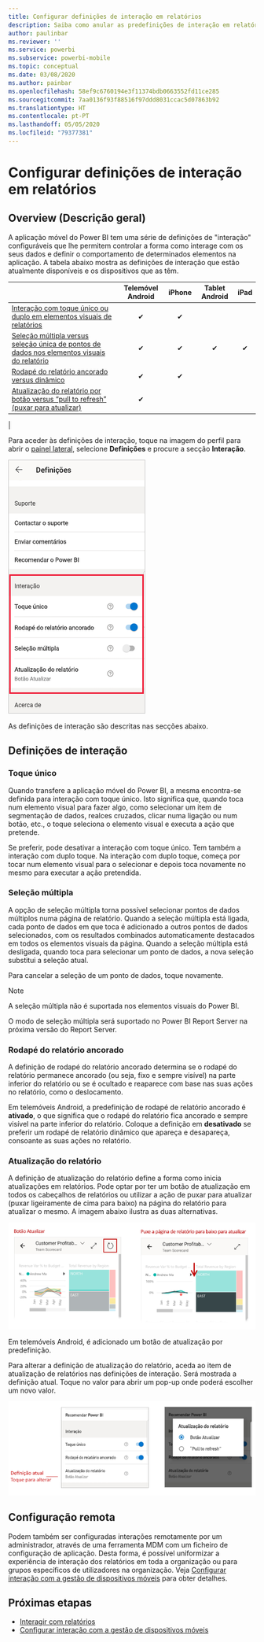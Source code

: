 ```yaml
---
title: Configurar definições de interação em relatórios
description: Saiba como anular as predefinições de interação em relatórios.
author: paulinbar
ms.reviewer: ''
ms.service: powerbi
ms.subservice: powerbi-mobile
ms.topic: conceptual
ms.date: 03/08/2020
ms.author: painbar
ms.openlocfilehash: 58ef9c6760194e3f11374bdb0663552fd11ce285
ms.sourcegitcommit: 7aa0136f93f88516f97ddd8031ccac5d07863b92
ms.translationtype: HT
ms.contentlocale: pt-PT
ms.lasthandoff: 05/05/2020
ms.locfileid: "79377381"
---
```

# <a name="configure-report-interaction-settings"></a>Configurar definições de interação em relatórios

## <a name="overview"></a>Overview (Descrição geral)

A aplicação móvel do Power BI tem uma série de definições de "interação" configuráveis que lhe permitem controlar a forma como interage com os seus dados e definir o comportamento de determinados elementos na aplicação. A tabela abaixo mostra as definições de interação que estão atualmente disponíveis e os dispositivos que as têm.

|| Telemóvel Android | iPhone | Tablet Android  | iPad |
|-|:-:|:-:|:-:|:-:|
| [Interação com toque único ou duplo em elementos visuais de relatórios](#single-tap) |✔|✔|||
| [Seleção múltipla versus seleção única de pontos de dados nos elementos visuais do relatório](#multi-select) |✔|✔|✔|✔|
| [Rodapé do relatório ancorado versus dinâmico](#docked-report-footer) |✔|✔|||
| [Atualização do relatório por botão versus “pull to refresh” (puxar para atualizar)](#report-refresh) |✔||||
|

Para aceder às definições de interação, toque na imagem do perfil para abrir o [painel lateral](./mobile-apps-home-page.md#header), selecione **Definições** e procure a secção **Interação**.

![Definições de interação](./media/mobile-app-interaction-settings/powerbi-mobile-app-interactions-section.png)

As definições de interação são descritas nas secções abaixo.

## <a name="interaction-settings"></a>Definições de interação

### <a name="single-tap"></a>Toque único
Quando transfere a aplicação móvel do Power BI, a mesma encontra-se definida para interação com toque único. Isto significa que, quando toca num elemento visual para fazer algo, como selecionar um item de segmentação de dados, realces cruzados, clicar numa ligação ou num botão, etc., o toque seleciona o elemento visual e executa a ação que pretende.

Se preferir, pode desativar a interação com toque único. Tem também a interação com duplo toque. Na interação com duplo toque, começa por tocar num elemento visual para o selecionar e depois toca novamente no mesmo para executar a ação pretendida.

### <a name="multi-select"></a>Seleção múltipla

A opção de seleção múltipla torna possível selecionar pontos de dados múltiplos numa página de relatório. Quando a seleção múltipla está ligada, cada ponto de dados em que toca é adicionado a outros pontos de dados selecionados, com os resultados combinados automaticamente destacados em todos os elementos visuais da página. Quando a seleção múltipla está desligada, quando toca para selecionar um ponto de dados, a nova seleção substitui a seleção atual.

Para cancelar a seleção de um ponto de dados, toque novamente.

>[!NOTE]
>A seleção múltipla não é suportada nos elementos visuais do Power BI.
>
>O modo de seleção múltipla será suportado no Power BI Report Server na próxima versão do Report Server.

### <a name="docked-report-footer"></a>Rodapé do relatório ancorado

A definição de rodapé do relatório ancorado determina se o rodapé do relatório permanece ancorado (ou seja, fixo e sempre visível) na parte inferior do relatório ou se é ocultado e reaparece com base nas suas ações no relatório, como o deslocamento.

Em telemóveis Android, a predefinição de rodapé de relatório ancorado é **ativado**, o que significa que o rodapé do relatório fica ancorado e sempre visível na parte inferior do relatório. Coloque a definição em **desativado** se preferir um rodapé de relatório dinâmico que apareça e desapareça, consoante as suas ações no relatório.

### <a name="report-refresh"></a>Atualização do relatório

A definição de atualização do relatório define a forma como inicia atualizações em relatórios. Pode optar por ter um botão de atualização em todos os cabeçalhos de relatórios ou utilizar a ação de puxar para atualizar (puxar ligeiramente de cima para baixo) na página do relatório para atualizar o mesmo. A imagem abaixo ilustra as duas alternativas. 

![Botão de atualização versus puxar para atualizar](./media/mobile-app-interaction-settings/powerbi-mobile-app-interactions-refresh-button-versus-pull.png)

Em telemóveis Android, é adicionado um botão de atualização por predefinição.

Para alterar a definição de atualização do relatório, aceda ao item de atualização de relatórios nas definições de interação. Será mostrada a definição atual. Toque no valor para abrir um pop-up onde poderá escolher um novo valor.

![Definir atualização](./media/mobile-app-interaction-settings/powerbi-mobile-app-interactions-set-refresh.png)

## <a name="remote-configuration"></a>Configuração remota

Podem também ser configuradas interações remotamente por um administrador, através de uma ferramenta MDM com um ficheiro de configuração de aplicação. Desta forma, é possível uniformizar a experiência de interação dos relatórios em toda a organização ou para grupos específicos de utilizadores na organização. Veja [Configurar interação com a gestão de dispositivos móveis](./mobile-app-configuration.md) para obter detalhes.


## <a name="next-steps"></a>Próximas etapas
* [Interagir com relatórios](./mobile-reports-in-the-mobile-apps.md#interact-with-reports)
* [Configurar interação com a gestão de dispositivos móveis](./mobile-app-configuration.md)
